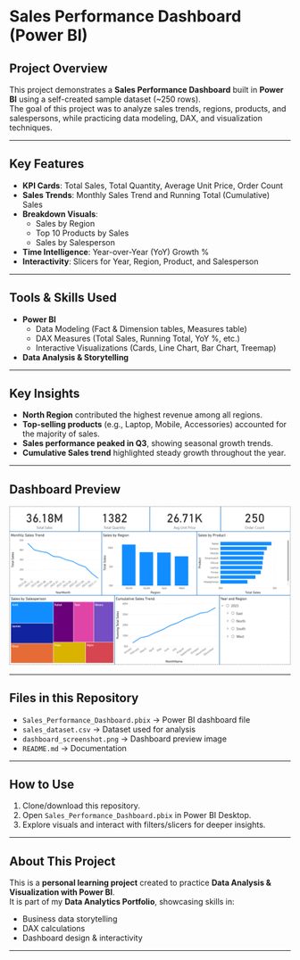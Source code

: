# Sales Performance Dashboard (Power BI)

## Project Overview
This project demonstrates a **Sales Performance Dashboard** built in **Power BI** using a self-created sample dataset (~250 rows).  
The goal of this project was to analyze sales trends, regions, products, and salespersons, while practicing data modeling, DAX, and visualization techniques.

---

## Key Features
- **KPI Cards**: Total Sales, Total Quantity, Average Unit Price, Order Count
- **Sales Trends**: Monthly Sales Trend and Running Total (Cumulative) Sales
- **Breakdown Visuals**:
  - Sales by Region
  - Top 10 Products by Sales
  - Sales by Salesperson
- **Time Intelligence**: Year-over-Year (YoY) Growth %
- **Interactivity**: Slicers for Year, Region, Product, and Salesperson

---

## Tools & Skills Used
- **Power BI**
  - Data Modeling (Fact & Dimension tables, Measures table)
  - DAX Measures (Total Sales, Running Total, YoY %, etc.)
  - Interactive Visualizations (Cards, Line Chart, Bar Chart, Treemap)
- **Data Analysis & Storytelling**

---

## Key Insights
- **North Region** contributed the highest revenue among all regions.  
- **Top-selling products** (e.g., Laptop, Mobile, Accessories) accounted for the majority of sales.  
- **Sales performance peaked in Q3**, showing seasonal growth trends.  
- **Cumulative Sales trend** highlighted steady growth throughout the year.  

---

## Dashboard Preview
![Dashboard Screenshot](dashboard_screenshot.png)

---

## Files in this Repository
- `Sales_Performance_Dashboard.pbix` → Power BI dashboard file  
- `sales_dataset.csv` → Dataset used for analysis  
- `dashboard_screenshot.png` → Dashboard preview image  
- `README.md` → Documentation  

---

## How to Use
1. Clone/download this repository.  
2. Open `Sales_Performance_Dashboard.pbix` in Power BI Desktop.  
3. Explore visuals and interact with filters/slicers for deeper insights.  

---

## About This Project
This is a **personal learning project** created to practice **Data Analysis & Visualization with Power BI**.  
It is part of my **Data Analytics Portfolio**, showcasing skills in:  
- Business data storytelling  
- DAX calculations  
- Dashboard design & interactivity  

---
